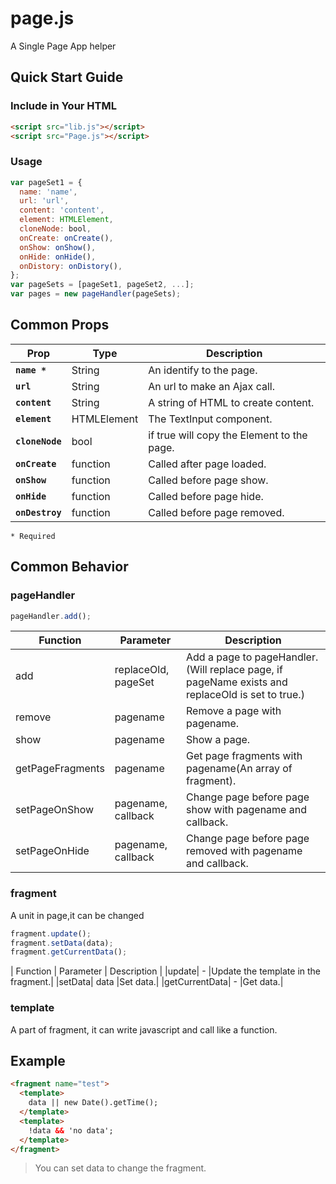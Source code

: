 # page.js
A Single Page App helper

## Quick Start Guide

### Include in Your HTML
``` HTML
<script src="lib.js"></script>
<script src="Page.js"></script>
```
### Usage
```javascript
var pageSet1 = {
  name: 'name',
  url: 'url',
  content: 'content',
  element: HTMLElement,
  cloneNode: bool,
  onCreate: onCreate(),
  onShow: onShow(),
  onHide: onHide(),
  onDistory: onDistory(),
};
var pageSets = [pageSet1, pageSet2, ...];
var pages = new pageHandler(pageSets);
```
## Common Props

| Prop | Type | Description |
|---|---|---|
|**`name *`**|String|An identify to the page.|
|**`url`**|String|An url to make an Ajax call.|
|**`content`**|String|A string of HTML to create content.|
|**`element`**|HTMLElement|The TextInput component.|
|**`cloneNode`**|bool|if true will copy the Element to the page.|
|**`onCreate`**|function|Called after page loaded.|
|**`onShow`**|function|Called before page show.|
|**`onHide`**|function|Called before page hide.|
|**`onDestroy`**|function|Called before page removed.|

`* Required`

## Common Behavior

### pageHandler

``` javascript
pageHandler.add();
```

| Function | Parameter | Description |
|---|---|---|
|add|replaceOld, pageSet|Add a page to pageHandler.(Will replace page, if pageName exists and replaceOld is set to true.)|
|remove|pagename|Remove a page with pagename.|
|show|pagename|Show a page.|
|getPageFragments|pagename|Get page fragments with pagename(An array of fragment).|
|setPageOnShow|pagename, callback|Change page before page show with pagename and callback.|
|setPageOnHide|pagename, callback|Change page before page removed with pagename and callback.|

### fragment
A unit in page,it can be changed

```javascript
fragment.update();
fragment.setData(data);
fragment.getCurrentData();
```

| Function | Parameter | Description |
|update| - |Update the template in the fragment.|
|setData| data |Set data.|
|getCurrentData| - |Get data.|

### template
A part of fragment, it can write javascript and call like a function.

## Example

``` HTML
<fragment name="test">
  <template>
    data || new Date().getTime();
  </template>
  <template>
    !data && 'no data';
  </template>
</fragment>
```
>You can set data to change the fragment.
